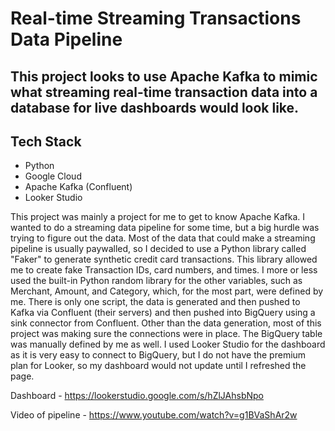 # Real-time Streaming Transactions Data Pipeline


## This project looks to use Apache Kafka to mimic what streaming real-time transaction data into a database for live dashboards would look like.
  
## Tech Stack
- Python
- Google Cloud 
- Apache Kafka (Confluent)
- Looker Studio

This project was mainly a project for me to get to know Apache Kafka. I wanted to do a streaming data pipeline for some time, but a big hurdle was trying to figure out the data. Most of the data that could make a streaming pipeline is usually paywalled, so I decided to use a Python library called "Faker"
to generate synthetic credit card transactions. This library allowed me to create fake Transaction IDs, card numbers, and times. I more or less used the built-in Python random library for the other variables, such as Merchant, Amount, and Category, which, for the most part, were defined by me. There is only one script, the data is generated and then pushed to Kafka via Confluent
(their servers) and then pushed into BigQuery using a sink connector from Confluent. Other than the data generation, most of this project was making sure the connections were in place. The BigQuery table was manually defined by me as well. I used Looker Studio for the dashboard as it is very easy to connect to BigQuery, but I do not have the 
premium plan for Looker, so my dashboard would not update until I refreshed the page. 

Dashboard - https://lookerstudio.google.com/s/hZlJAhsbNpo

Video of pipeline - https://www.youtube.com/watch?v=g1BVaShAr2w
